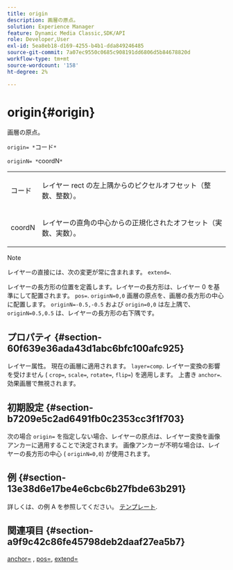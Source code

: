 ```yaml
---
title: origin
description: 画層の原点。
solution: Experience Manager
feature: Dynamic Media Classic,SDK/API
role: Developer,User
exl-id: 5ea8eb18-d169-4255-b4b1-dda849246485
source-git-commit: 7a07ec9550c0685c908191dd6806d5b84678820d
workflow-type: tm+mt
source-wordcount: '158'
ht-degree: 2%

---
```


# origin{#origin}

画層の原点。

`origin= *`コード`*`

`originN= *`coordN`*`

<table id="simpletable_A270FD92B1E841FE81F5AB300351FE01"> 
 <tr class="strow"> 
  <td class="stentry"> <p><span class="varname"> コード</span> </p></td> 
  <td class="stentry"> <p>レイヤー rect の左上隅からのピクセルオフセット（整数、整数）。 </p></td> 
 </tr> 
 <tr class="strow"> 
  <td class="stentry"> <p><span class="varname"> coordN</span> </p></td> 
  <td class="stentry"> <p>レイヤーの直角の中心からの正規化されたオフセット（実数、実数）。 </p></td> 
 </tr> 
</table>

>[!NOTE]
>
>レイヤーの直接には、次の変更が常に含まれます。 `extend=`.

レイヤーの長方形の位置を定義します。レイヤーの長方形は、レイヤー 0 を基準にして配置されます。 `pos=`. `originN=0,0` 画層の原点を、画層の長方形の中心に配置します。 `originN=-0.5,-0.5` および `origin=0,0` は左上隅で、 `originN=0.5,0.5` は、レイヤーの長方形の右下隅です。

## プロパティ {#section-60f639e36ada43d1abc6bfc100afc925}

レイヤー属性。 現在の画層に適用されます。 `layer=comp`. レイヤー変換の影響を受けません ( `crop=`, `scale=`, `rotate=`, `flip=`) を適用します。 上書き `anchor=`. 効果画層で無視されます。

## 初期設定 {#section-b7209e5c2ad6491fb0c2353cc3f1f703}

次の場合 `origin=` を指定しない場合、レイヤーの原点は、レイヤー変換を画像アンカーに適用することで決定されます。 画像アンカーが不明な場合は、レイヤーの長方形の中心 ( `originN=0,0`) が使用されます。

## 例 {#section-13e38d6e17be4e6cbc6b27fbde63b291}

詳しくは、の例 A を参照してください。 [テンプレート](../../../../../is-api/http-ref/image-serving-api-ref/c-http-protocol-reference/c-templates/c-templates.md#concept-3cd2d2adae0e41b2979b9640244d4d3e).

## 関連項目 {#section-a9f9c42c86fe45798deb2daaf27ea5b7}

[anchor=](../../../../../is-api/http-ref/image-serving-api-ref/c-http-protocol-reference/c-command-reference/r-anchor.md#reference-6661e548ab284b82828d8d94c8ddeb7c) , [pos=](../../../../../is-api/http-ref/image-serving-api-ref/c-http-protocol-reference/c-command-reference/r-pos.md#reference-65de948f4b404f1182b22119ca332143), [extend=](../../../../../is-api/http-ref/image-serving-api-ref/c-http-protocol-reference/c-command-reference/r-extend.md#reference-7e9156beb285459d830e2d56782a74ac)
